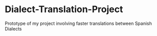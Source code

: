 # Dialect-Translation-Project
Prototype of my project involving faster translations between Spanish Dialects
